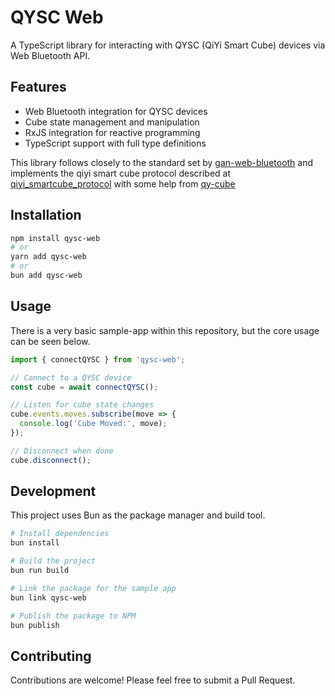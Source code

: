 # QYSC Web

A TypeScript library for interacting with QYSC (QiYi Smart Cube) devices via Web Bluetooth API.

## Features

- Web Bluetooth integration for QYSC devices
- Cube state management and manipulation
- RxJS integration for reactive programming
- TypeScript support with full type definitions

This library follows closely to the standard set by [gan-web-bluetooth](https://github.com/afedotov/gan-web-bluetooth) and implements the qiyi smart cube protocol described at [qiyi_smartcube_protocol](https://github.com/Flying-Toast/qiyi_smartcube_protocol/) with some help from [qy-cube](https://github.com/agolovchuk/qy-cube/blob/main/LICENSE)

## Installation

```bash
npm install qysc-web
# or
yarn add qysc-web
# or
bun add qysc-web
```

## Usage

There is a very basic sample-app within this repository, but the core usage can be seen below.

```typescript
import { connectQYSC } from 'qysc-web';

// Connect to a QYSC device
const cube = await connectQYSC();

// Listen for cube state changes
cube.events.moves.subscribe(move => {
  console.log('Cube Moved:', move);
});

// Disconnect when done
cube.disconnect();
```

## Development

This project uses Bun as the package manager and build tool.

```bash
# Install dependencies
bun install

# Build the project
bun run build

# Link the package for the sample app
bun link qysc-web

# Publish the package to NPM
bun publish
```

## Contributing

Contributions are welcome! Please feel free to submit a Pull Request.
